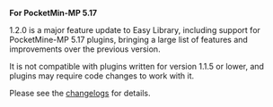**For PocketMin-MP 5.17**

1.2.0 is a major feature update to Easy Library, including support for PocketMine-MP 5.17 plugins, bringing a large list of features and improvements over the previous version.

It is not compatible with plugins written for version 1.1.5 or lower, and plugins may require code changes to work with it.

Please see the [changelogs](https://github.com/ImperaZim/EasyLibray/blob/development/changelogs/1.2.md#500) for details.
